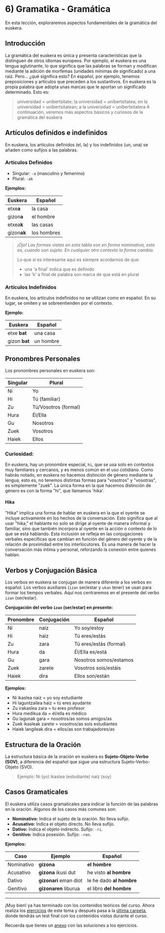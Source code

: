 # 6) Gramatika - Gramática
En esta lección, exploraremos aspectos fundamentales de la gramática del euskera.

## Introducción
La gramática del euskera es única y presenta características que la distinguen de otros idiomas europeos.
Por ejemplo, el euskera es una lengua aglutinante, lo que significa que las palabras se forman y modifican mediante la adición de morfemas (unidades mínimas de significado) a una raíz.
Pero... ¿qué significa esto? 
En español, por ejemplo, tenemos preposiciones y artículos que preceden a los sustantivos. En euskera es la propia palabra que adopta unas marcas que le aportan un significado determinado. Esto es:
> universidad = unibertsitate; la universidad = unibertsitatea; en la universidad = unibertsitatean; a la universidad = unibertsitatera
A continuación, veremos más aspectos básicos y curiosos de la gramática del euskera

## Artículos definidos e indefinidos
En euskera, los artículos definidos (el, la) y los indefinidos (un, una) se añaden como sufijos a las palabras.

### Artículos Definidos

- Singular: `-a` (masculino y femenino)
- Plural: `-ak`

**Ejemplos:**

|Euskera|Español|
|------|------|
|etxe**a**|la casa|
|gizon**a**|el hombre|
|etxea**k**|las casas|
|gizon**ak**|los hombres|

> *¡Ojo! Las formas vistas en esta tabla son en forma nominativa, esto es, cuando son sujeto. En cualquier otro contexto la forma cambia.*
>
> Lo que sí es interesante aquí es siempre acordarnos de que:
> - una 'a final' indica que es definido
> - las 'k' a final de palabra son marca de que está en plural

### Artículos Indefinidos

En euskera, los artículos indefinidos no se utilizan como en español. En su lugar, se omiten y se sobreentienden por el contexto.

**Ejemplo:**

| Euskera      | Español       |
|--------------|---------------|
| etxe **bat**     | una casa      |
| gizon **bat**    | un hombre     |

## Pronombres Personales

Los pronombres personales en euskera son:

|Singular|Plural|
|------|------|
|Ni|Yo|
|Hi|Tú (familiar)|
|Zu|Tú/Vosotros (formal)|
|Hura|Él/Ella|
|Gu|Nosotros|
|Zuek|Vosotros|
|Haiek|Ellos|

### Curiosidad:

En euskera, hay un pronombre especial, `hi`, que se usa solo en contextos muy familiares y cercanos, y es menos común en el uso cotidiano.
Como habrás notado, en euskera no hacemos distinción de género mediante la lengua, esto es, no tenemos distintas formas para "vosotros" y "vosotras", es simplemente "zuek".
La única forma en la que hacemos distinción de género es con la forma "hi", que llamamos 'hika'. 

#### Hika
"Hika" implica una forma de hablar en euskera en la que el oyente se incluye activamente en los hechos de la conversación. Esto significa que al usar "hika," el hablante no solo se dirige al oyente de manera informal y familiar, sino que también incorpora al oyente en la acción o contexto de lo que se está hablando. Esta inclusión se refleja en las conjugaciones verbales específicas que cambian en función del género del oyente y de la relación de proximidad entre los interlocutores. Es una manera de hacer la conversación más íntima y personal, reforzando la conexión entre quienes hablan.

## Verbos y Conjugación Básica

Los verbos en euskera se conjugan de manera diferente a los verbos en español. Los verbos auxiliares (`izan` ser/estar y `ukan` tener) se usan para formar los tiempos verbales. Aquí nos centraremos en el presente del verbo `izan` (ser/estar).

**Conjugación del verbo `izan` (ser/estar) en presente:**

|Pronombre|Conjugación|Español|
|-------|-------|-------|
|Ni|naiz|Yo soy/estoy|
|Hi|haiz|Tú eres/estás|
|Zu|zara|Tú eres/estás (formal)|
|Hura|da|Él/Ella es/está|
|Gu|gara|Nosotros somos/estamos|
|Zuek|zarete|Vosotros sois/estáis|
|Haiek|dira|Ellos son/están|

**Ejemplos:**

- Ni ikaslea naiz = yo soy estudiante
- Hi laguntzailea haiz = tú eres ayudante
- Zu irakaslea zara = tu eres profesor
- Hura medikua da = él/ella es médico
- Gu lagunak gara = nosotros/as somos amigos/as
- Zuek ikasleak zarete = vosotros/as sois estudiantes
- Haiek langileak dira = ellos/as son trabajadores/as

## Estructura de la Oración

La estructura básica de la oración en euskera es **Sujeto-Objeto-Verbo (SOV)**, a diferencia del español que sigue una estructura Sujeto-Verbo-Objeto (SVO).
> Ejemplo: Ni (yo) ikaslea (estudiante) naiz (soy)

## Casos Gramaticales

El euskera utiliza casos gramaticales para indicar la función de las palabras en la oración. Algunos de los casos más comunes son:

- **Nominativo:** Indica el sujeto de la oración. No lleva sufijo.
- **Acusativo:** Indica el objeto directo. No lleva sufijo.
- **Dativo:** Indica el objeto indirecto. Sufijo: `-ri`.
- **Genitivo:** Indica posesión. Sufijo: `-ren`.

**Ejemplos:**

|Caso|Ejemplo|Español|
|------------|------------------|-----------------|
|Nominativo|**gizona**|**el hombre**|
|Acusativo|**gizona** ikusi dut|he visto **al hombre**|
|Dativo|**gizonari** eman diot|le he dado **al hombre**|
|Genitivo|**gizonaren** liburua|el libro **del hombre**|

---

¡Muy bien! ya has terminado con los contenidos teóricos del curso. Ahora realiza los [ejercicios](https://leiremun.github.io/6_gramatica/ejerciciosGramática.pdf) de este tema y después pasa a la [última carpeta](/7_testFinal/README.md), donde tendrás un test final con los contenidos vistos durante el curso.

Recuerda que tienes un [anexo](https://leiremun.github.io/ANEXOS/anexoI.epub) con las soluciones a los ejercicios.
